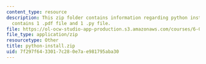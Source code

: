 ```yaml
---
content_type: resource
description: This zip folder contains information regarding python installation. It
  contains 1 .pdf file and 1 .py file.
file: https://ol-ocw-studio-app-production.s3.amazonaws.com/courses/6-0002-introduction-to-computational-thinking-and-data-science-fall-2016/7f297f6433017c280e7ae981795aba30_python-install.zip
file_type: application/zip
resourcetype: Other
title: python-install.zip
uid: 7f297f64-3301-7c28-0e7a-e981795aba30
---
```

